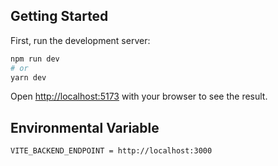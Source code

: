 ## Getting Started

First, run the development server:

```bash
npm run dev
# or
yarn dev
```

Open [http://localhost:5173](http://localhost:5173) with your browser to see the result.

## Environmental Variable

```bash
VITE_BACKEND_ENDPOINT = http://localhost:3000
```
